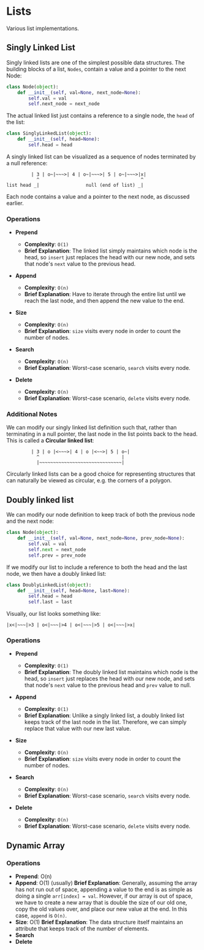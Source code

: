 # Lists

Various list implementations.


## Singly Linked List

Singly linked lists are one of the simplest possible data structures. The building blocks of
a list, `Nodes`, contain a value and a pointer to the next Node:

```python
class Node(object):
    def __init__(self, val=None, next_node=None):
        self.val = val
        self.next_node = next_node
```

The actual linked list just contains a reference to a single node, the `head` of the list:

```python
class SinglyLinkedList(object):
    def __init__(self, head=None):
        self.head = head
```

A singly linked list can be visualized as a sequence of nodes terminated by a null reference:

```
         | 3 | o~|~~~>| 4 | o~|~~~>| 5 | o~|~~~>|x|
           ^                                     ^
list head _|                 null (end of list) _|
```

Each node contains a value and a pointer to the next node, as discussed earlier.


### Operations

* **Prepend**
    * **Complexity**: `O(1)`
    * **Brief Explanation**: The linked list simply maintains which node is the head, so
    `insert` just replaces the head with our new node, and sets that node's `next` value
    to the previous head.

* **Append**
    * **Complexity**: `O(n)`
    * **Brief Explanation**: Have to iterate through the entire list until we reach the last
    node, and then append the new value to the end.

* **Size**
    * **Complexity**: `O(n)`
    * **Brief Explanation**: `size` visits every node in order to count the number of nodes.

* **Search**
    * **Complexity**: `O(n)`
    * **Brief Explanation**: Worst-case scenario, `search` visits every node.

* **Delete**
    * **Complexity**: `O(n)`
    * **Brief Explanation**: Worst-case scenario, `delete` visits every node.


### Additional Notes

We can modify our singly linked list definition such that, rather than terminating in a
null pointer, the last node in the list points back to the head. This is called a **Circular
linked list**:

```
         | 3 | o |<~~~>| 4 | o |<~~>| 5 | o~|
           ^                              |
           |~~~~~~~~~~~~~~~~~~~~~~~~~~~~~~|
```

Circularly linked lists can be a good choice for representing structures that can naturally be
viewed as circular, e.g. the corners of a polygon.

## Doubly linked list

We can modify our node definition to keep track of both the previous node and the next node:

```python
class Node(object):
    def __init__(self, val=None, next_node=None, prev_node=None):
        self.val = val
        self.next = next_node
        self.prev = prev_node
```

If we modify our list to include a reference to both the head and the last node, we
then have a doubly linked list:

```python
class DoublyLinkedList(object):
    def __init__(self, head=None, last=None):
        self.head = head
        self.last = last
```

Visually, our list looks something like:

```
|x<|~~~|>3 | o<|~~~|>4 | o<|~~~|>5 | o<|~~~|>x|
```


### Operations

* **Prepend**
    * **Complexity**: `O(1)`
    * **Brief Explanation**: The doubly linked list maintains which node is the head, so
    `insert` just replaces the head with our new node, and sets that node's `next` value
    to the previous head and `prev` value to null.

* **Append**
    * **Complexity**: `O(1)`
    * **Brief Explanation**: Unlike a singly linked list, a doubly linked list keeps track
      of the last node in the list. Therefore, we can simply replace that value with our
      new last value.

* **Size**
    * **Complexity**: `O(n)`
    * **Brief Explanation**: `size` visits every node in order to count the number of nodes.

* **Search**
    * **Complexity**: `O(n)`
    * **Brief Explanation**: Worst-case scenario, `search` visits every node.

* **Delete**
    * **Complexity**: `O(n)`
    * **Brief Explanation**: Worst-case scenario, `delete` visits every node.


## Dynamic Array


### Operations

* **Prepend**: O(n)
* **Append**: O(1) (usually)
  **Brief Explanation**: Generally, assuming the array has not run out of space, appending a
    value to the end is as simple as doing a single `arr[index] = val`. However, if our array
    is out of space, we have to create a new array that is double the size of our old one,
    copy the old values over, and place our new value at the end. In this case, ``append`` is
    ``O(n)``.
* **Size**: O(1)
  **Brief Explanation**: The data structure itself maintains an attribute that  keeps track
    of the number of elements.
* **Search**
* **Delete**
